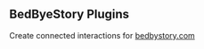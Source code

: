 BedByeStory Plugins
-------------------

Create connected interactions for [bedbystory.com](bedbystory.com)
